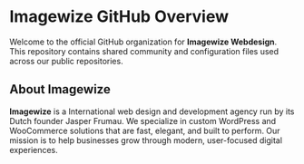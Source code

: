 # Imagewize GitHub Overview

Welcome to the official GitHub organization for **Imagewize Webdesign**.  
This repository contains shared community and configuration files used across our public repositories.

## About Imagewize

**Imagewize** is a International web design and development agency run by its Dutch founder Jasper Frumau. We specialize in custom WordPress and WooCommerce solutions that are fast, elegant, and built to perform. Our mission is to help businesses grow through modern, user-focused digital experiences.
